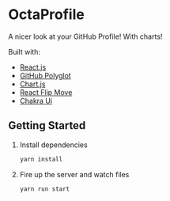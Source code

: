 # OctaProfile

A nicer look at your GitHub Profile! With charts!

Built with:

- [React.js](https://reactjs.org/)
- [GitHub Polyglot](https://github.com/IonicaBizau/node-gh-polyglot)
- [Chart.js](https://www.chartjs.org/)
- [React Flip Move](https://github.com/joshwcomeau/react-flip-move)
- [Chakra Ui](https://chakra-ui.com//)

## Getting Started

1. Install dependencies

   ```bash
   yarn install
   ```

2. Fire up the server and watch files

   ```bash
   yarn run start
   ```
